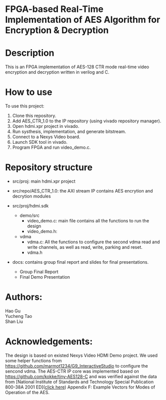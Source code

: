 # FPGA-based Real-Time Implementation of AES Algorithm for Encryption & Decryption

# Description
This is an FPGA implementation of AES-128 CTR mode real-time video encryption and decryption written in verilog and C.

# How to use
To use this project: <br/>
 1. Clone this repository. <br/>
 2. Add AES_CTR_1.0 to the IP repository (using vivado repository manager).<br/>
 3. Open hdmi.xpr project in vivado. <br/>
 4. Run systhesis, implementation, and generate bitstream. <br/>
 5. Connect to a Nexys Video board. <br/>
 6. Launch SDK tool in vivado. <br/>
 7. Program FPGA and run video_demo.c. <br/>

# Repository structure
* src/proj: main hdmi.xpr project
* src/repo/AES_CTR_1.0: the AXI stream IP contains AES encrytion and decrytion modules <br/>

* src/proj/hdmi.sdk
   * demo/src
     * video_demo.c: main file contains all the functions to run the design
     * video_demo.h:
   * vdma
      * vdma.c: All the functions to configure the second vdma read and write channels, as well as read, write, parking and reset.
      * vdma.h
* docs: contains group final report and slides for final presentations.
  * Group Final Report
  * Final Demo Presentation

# Authors:
 Hao Gu <br/>
 Yucheng Tao <br/>
 Shan Liu <br/>

# Acknowledgements:
The design is based on existed Nexys Video HDMI Demo project. We used some helper functions from https://github.com/marmot1234/G9_InteractiveStudio to configure the sencond vdma. The AES-CTR IP core was implemented based on https://github.com/kokke/tiny-AES128-C and was verified against the data from [National Institute of Standards and Technology Special Publication 800-38A 2001 ED](<a href="http://nvlpubs.nist.gov/nistpubs/Legacy/SP/nistspecialpublication800-38a.pdf">click here</a>) Appendix F: Example Vectors for Modes of Operation of the AES. 
